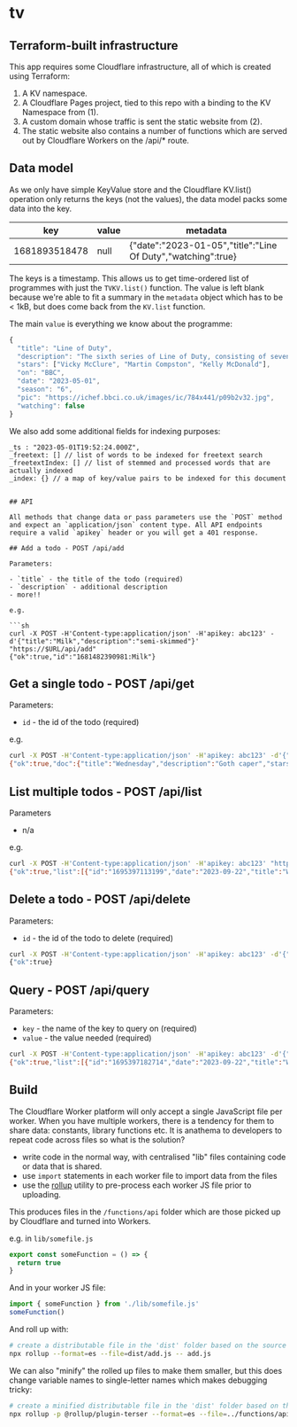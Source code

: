 # tv

## Terraform-built infrastructure

This app requires some Cloudflare infrastructure, all of which is created using Terraform:

1. A KV namespace.
2. A Cloudflare Pages project, tied to this repo with a binding to the KV Namespace from (1).
3. A custom domain whose traffic is sent the static website from (2).
4. The static website also contains a number of functions which are served out by Cloudflare Workers on the /api/* route.

## Data model

As we only have simple KeyValue store and the Cloudflare KV.list() operation only returns the keys (not the values), the data model packs some data into the key.

| key           | value |  metadata                                                                        |
|---------------|-------|----------------------------------------------------------------------------------|
| 1681893518478 | null  | {"date":"2023-01-05","title":"Line Of Duty","watching":true}                     |


The keys is a timestamp. This allows us to get time-ordered list of programmes with just the `TVKV.list()` function. The value is left blank because we're able to fit a summary in the `metadata` object which has to be < 1kB, but does come back from the `KV.list` function.

The main `value` is everything we know about the programme:

```js
{
  "title": "Line of Duty",
  "description": "The sixth series of Line of Duty, consisting of seven episodes, began broadcasting on BBC One on 21 March 2021. The story follows the actions of AC-12, led by Superintendent Ted Hastings and DI Steve Arnott, as they investigate DCI Joanne Davidson and her team, including former AC-12 officer DI Kate Fleming.",
  "stars": ["Vicky McClure", "Martin Compston", "Kelly McDonald"],
  "on": "BBC",
  "date": "2023-05-01",
  "season": "6",
  "pic": "https://ichef.bbci.co.uk/images/ic/784x441/p09b2v32.jpg",
  "watching": false
}
```

We also add some additional fields for indexing purposes:

```
_ts : "2023-05-01T19:52:24.000Z",
_freetext: [] // list of words to be indexed for freetext search
_freetextIndex: [] // list of stemmed and processed words that are actually indexed
_index: {} // a map of key/value pairs to be indexed for this document


## API

All methods that change data or pass parameters use the `POST` method and expect an `application/json` content type. All API endpoints require a valid `apikey` header or you will get a 401 response.

## Add a todo - POST /api/add

Parameters:

- `title` - the title of the todo (required)
- `description` - additional description
- more!!

e.g.

```sh
curl -X POST -H'Content-type:application/json' -H'apikey: abc123' -d'{"title":"Milk","description":"semi-skimmed"}' "https://$URL/api/add" 
{"ok":true,"id":"1681482390981:Milk"}
```

## Get a single todo - POST /api/get

Parameters:

- `id` - the id of the todo (required)

e.g.

```sh
curl -X POST -H'Content-type:application/json' -H'apikey: abc123' -d'{"id":"1695397182714"}' "https://$URL/api/get"
{"ok":true,"doc":{"title":"Wednesday","description":"Goth caper","stars":[],"on":"Netflix","date":"2023-09-22","season":"","pic":"","watching":false,"id":"1695397182714"}}
```

## List multiple todos - POST /api/list

Parameters

- n/a

e.g.

```sh
curl -X POST -H'Content-type:application/json' -H'apikey: abc123' "https://$URL/api/list"
{"ok":true,"list":[{"id":"1695397113199","date":"2023-09-22","title":"Wilderness","watching":false},{"id":"doc:1695397182714","date":"2023-09-22","title":"Wednesday","watching":false},{"id":"1695397233088","date":"2023-09-22","title":"Stranger Things","watching":true}]}
```

## Delete a todo - POST /api/delete

Parameters:

- `id` - the id of the todo to delete (required)

```sh
curl -X POST -H'Content-type:application/json' -H'apikey: abc123' -d'{"id":"1681482390981"}' "https://$URL/api/delete"
{"ok":true}
```

## Query - POST /api/query

Parameters:

- `key` - the name of the key to query on (required)
- `value` - the value needed (required)

```sh
curl -X POST -H'Content-type:application/json' -H'apikey: abc123' -d'{"key":"on","value":"Netflix"}' "https://$URL/api/query"
{"ok":true,"list":[{"id":"1695397182714","date":"2023-09-22","title":"Wednesday","watching":false},{"id":":1695397233088","date":"2023-09-22","title":"Stranger Things","watching":true}]}
```

## Build

The Cloudflare Worker platform will only accept a single JavaScript file per worker. When you have multiple workers, there is a tendency for them to share data: constants, library functions etc. It is anathema to developers to repeat code across files so what is the solution?

 - write code in the normal way, with centralised "lib" files containing code or data that is shared.
 - use `import` statements in each worker file to import data from the files
 - use the [rollup](https://rollupjs.org/) utility to pre-process each worker JS file prior to uploading.

 This produces files in the `/functions/api` folder which are those picked up by Cloudflare and turned into Workers.

 e.g. in `lib/somefile.js`

```js
export const someFunction = () => {
  return true  
}
```

And in your worker JS file:

```js
import { someFunction } from './lib/somefile.js'
someFunction()
```

And roll up with:

```sh
# create a distributable file in the 'dist' folder based on the source file
npx rollup --format=es --file=dist/add.js -- add.js
```

We can also "minify" the rolled up files to make them smaller, but this does change variable names to single-letter names which makes debugging tricky:

```sh
# create a minified distributable file in the 'dist' folder based on the source file
npx rollup -p @rollup/plugin-terser --format=es --file=../functions/api/add.js -- add.js
```

